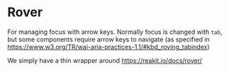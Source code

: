 # Rover

For managing focus with arrow keys. Normally focus is changed with `tab`, but some components require arrow keys to navigate (as specified in https://www.w3.org/TR/wai-aria-practices-1.1/#kbd_roving_tabindex)

We simply have a thin wrapper around https://reakit.io/docs/rover/
